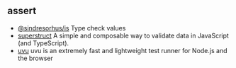 ## assert

- [@sindresorhus/is](https://github.com/sindresorhus/is) Type check values
- [superstruct](https://github.com/ianstormtaylor/superstruct) A simple and composable way to validate data in JavaScript (and TypeScript).
- [uvu](https://github.com/lukeed/uvu) uvu is an extremely fast and lightweight test runner for Node.js and the browser